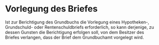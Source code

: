 # Vorlegung des Briefes

Ist zur Berichtigung des Grundbuchs die Vorlegung eines Hypotheken\-, Grundschuld\- oder Rentenschuldbriefs erforderlich, so kann derjenige, zu dessen Gunsten die Berichtigung erfolgen soll, von dem Besitzer des Briefes verlangen, dass der Brief dem Grundbuchamt vorgelegt wird. 

